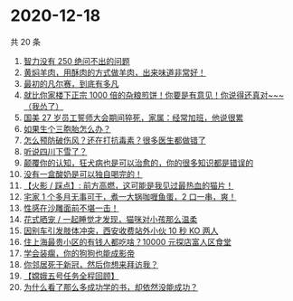 # 2020-12-18

共 20 条

<!-- BEGIN ZHIHUVIDEO -->
<!-- 最后更新时间 Fri Dec 18 2020 09:42:58 GMT+0800 (CST) -->
1. [智力没有 250 绝问不出的问题](https://www.zhihu.com/zvideo/1322966070265610240)
1. [黄焖羊肉，用酥肉的方式做羊肉，出来味道非常好！](https://www.zhihu.com/zvideo/1322949883544772608)
1. [最初的凡尔赛，到底有多凡](https://www.zhihu.com/zvideo/1322587678420987904)
1. [就比你家楼下正宗 1000 倍的杂粮煎饼！你要是有意见！你说得还真对~~~（我怂了）](https://www.zhihu.com/zvideo/1320688969579749376)
1. [国美 27 岁员工誓师大会期间猝死，家属：经常加班，他说很累](https://www.zhihu.com/zvideo/1322834562058739712)
1. [如果生个三胞胎怎么办？](https://www.zhihu.com/zvideo/1321861281591410688)
1. [怎么预防破伤风？还在打抗毒素？很多医生都做错了](https://www.zhihu.com/zvideo/1322988201317941248)
1. [听说四川下雪了？](https://www.zhihu.com/zvideo/1322909061277519872)
1. [颠覆你的认知，狂犬病也是可以治愈的，你的很多知识都是错误的](https://www.zhihu.com/zvideo/1322650297865801728)
1. [没有一盒酸奶是可以独自喝完的！](https://www.zhihu.com/zvideo/1322490366063038464)
1. [【火影 / 踩点】: 前方高燃，这可能是我见过最热血的猫片！](https://www.zhihu.com/zvideo/1322552617143103488)
1. [宅家 1 个多月无事可干，煮一大锅咖喱鱼蛋，2 口一串，爽！](https://www.zhihu.com/zvideo/1322859390131642368)
1. [性感在沙雕面前不堪一击！](https://www.zhihu.com/zvideo/1322911068071714816)
1. [花式晒宠 / 一起睡觉才发现，猫咪对小孩那么温柔](https://www.zhihu.com/zvideo/1322990821566341120)
1. [因别车引发肢体冲突，西安收费站外小伙 10 秒 KO 两人](https://www.zhihu.com/zvideo/1322951157300137984)
1. [住上海最贵小区的有钱人都吃啥？10000 元探店富人区食堂](https://www.zhihu.com/zvideo/1322595180424863744)
1. [学会装瘸，你的狗狗也能成影帝](https://www.zhihu.com/zvideo/1320867872164577280)
1. [你邻居死于新冠，然后你想来拜访我？](https://www.zhihu.com/zvideo/1322613239528878080)
1. [【嫦娥五号任务全程回顾】](https://www.zhihu.com/zvideo/1322796016638959616)
1. [为什么看了那么多成功学的书，却依然没能成功？](https://www.zhihu.com/zvideo/1322614666288504832)
<!-- END ZHIHUVIDEO -->
